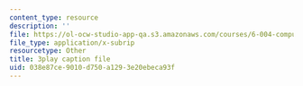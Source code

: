 ```yaml
---
content_type: resource
description: ''
file: https://ol-ocw-studio-app-qa.s3.amazonaws.com/courses/6-004-computation-structures-spring-2017/038e87ce9010d750a1293e20ebeca93f_Z3-WzUhl9nQ.srt
file_type: application/x-subrip
resourcetype: Other
title: 3play caption file
uid: 038e87ce-9010-d750-a129-3e20ebeca93f
---
```

